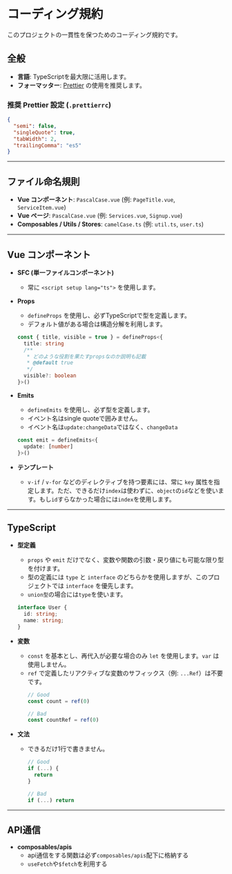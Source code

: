 # コーディング規約

このプロジェクトの一貫性を保つためのコーディング規約です。

## 全般

- **言語**: TypeScriptを最大限に活用します。
- **フォーマッター**: [Prettier](https://prettier.io/) の使用を推奨します。

### 推奨 Prettier 設定 (`.prettierrc`)

```json
{
  "semi": false,
  "singleQuote": true,
  "tabWidth": 2,
  "trailingComma": "es5"
}
```

---

## ファイル命名規則

- **Vue コンポーネント**: `PascalCase.vue` (例: `PageTitle.vue`, `ServiceItem.vue`)
- **Vue ページ**: `PascalCase.vue` (例: `Services.vue`, `Signup.vue`)
- **Composables / Utils / Stores**: `camelCase.ts` (例: `util.ts`, `user.ts`)

---

## Vue コンポーネント

- **SFC (単一ファイルコンポーネント)**
  - 常に `<script setup lang="ts">` を使用します。

- **Props**
  - `defineProps` を使用し、必ずTypeScriptで型を定義します。
  - デフォルト値がある場合は構造分解を利用します。
  ```typescript
  const { title, visible = true } = defineProps<{
    title: string
    /**
     * どのような役割を果たすpropsなのか説明も記載
     * @default true
     */
    visible?: boolean
  }>()
  ```

- **Emits**
  - `defineEmits` を使用し、必ず型を定義します。
  - イベント名はsingle quoteで囲みません。
  - イベント名は`update:changeData`ではなく、`changeData`
  ```typescript
  const emit = defineEmits<{
    update: [number]
  }>()
  ```

- **テンプレート**
  - `v-if` / `v-for` などのディレクティブを持つ要素には、常に `key` 属性を指定します。ただ、できるだけ`index`は使わずに、`object`の`id`などを使います。もし`id`すらなかった場合には`index`を使用します。

---

## TypeScript

- **型定義**
  - `props` や `emit` だけでなく、変数や関数の引数・戻り値にも可能な限り型を付けます。
  - 型の定義には `type` と `interface` のどちらかを使用しますが、このプロジェクトでは `interface` を優先します。
  - `union型`の場合には`type`を使います。
  ```typescript
  interface User {
    id: string;
    name: string;
  }
  ```

- **変数**
  - `const` を基本とし、再代入が必要な場合のみ `let` を使用します。`var` は使用しません。
  - `ref` で定義したリアクティブな変数のサフィックス（例: `...Ref`）は不要です。
    ```typescript
    // Good
    const count = ref(0)

    // Bad
    const countRef = ref(0)
    ```

- **文法**
  - できるだけ1行で書きません。
    ```typescript
    // Good
    if (...) {
      return
    }

    // Bad
    if (...) return
    ```

---
## API通信
- **composables/apis**
  - api通信をする関数は必ず`composables/apis`配下に格納する
  - `useFetch`や`$fetch`を利用する
